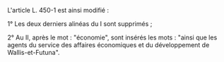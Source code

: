 L'article L. 450-1 est ainsi modifié :

1° Les deux derniers alinéas du I sont supprimés ;

2° Au II, après le mot : "économie", sont insérés les mots : "ainsi que les agents du service des affaires économiques et du développement de Wallis-et-Futuna".
